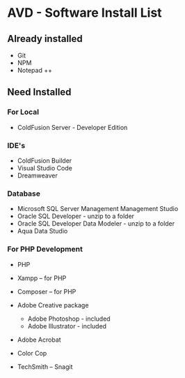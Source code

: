 
# AVD - Software Install List
## Already installed
- Git
- NPM 
- Notepad ++

## Need Installed

### For Local
- ColdFusion Server - Developer Edition
### IDE's
- ColdFusion Builder
- Visual Studio Code
- Dreamweaver
### Database
- Microsoft SQL Server Management Management Studio
- Oracle SQL Developer - unzip to a folder
- Oracle SQL Developer Data Modeler - unzip to a folder
- Aqua Data Studio

### For PHP Development
- PHP
- Xampp – for PHP
- Composer – for PHP

- Adobe Creative package
	- Adobe Photoshop - included
	- Adobe Illustrator - included
- Adobe Acrobat
- Color Cop
-  TechSmith – Snagit

